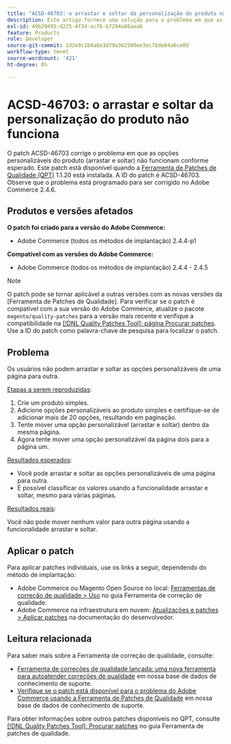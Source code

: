 ```yaml
---
title: "ACSD-46703: o arrastar e soltar da personalização do produto não funciona"
description: Este artigo fornece uma solução para o problema em que as opções personalizáveis do produto de arrastar e soltar não funcionam conforme esperado.
exl-id: 49b29495-d225-4f34-ac76-b7294a86aea6
feature: Products
role: Developer
source-git-commit: 1d2e0c1b4a8e3d79a362500ee3ec7bde84a6ce0d
workflow-type: tm+mt
source-wordcount: '421'
ht-degree: 0%

---
```


# ACSD-46703: o arrastar e soltar da personalização do produto não funciona

O patch ACSD-46703 corrige o problema em que as opções personalizáveis do produto (arrastar e soltar) não funcionam conforme esperado. Este patch está disponível quando a [Ferramenta de Patches de Qualidade (QPT)](/help/announcements/adobe-commerce-announcements/magento-quality-patches-released-new-tool-to-self-serve-quality-patches.md) 1.1.20 está instalada. A ID do patch é ACSD-46703. Observe que o problema está programado para ser corrigido no Adobe Commerce 2.4.6.

## Produtos e versões afetados

**O patch foi criado para a versão do Adobe Commerce:**

* Adobe Commerce (todos os métodos de implantação) 2.4.4-p1

**Compatível com as versões do Adobe Commerce:**

* Adobe Commerce (todos os métodos de implantação) 2.4.4 - 2.4.5

>[!NOTE]
>
>O patch pode se tornar aplicável a outras versões com as novas versões da [Ferramenta de Patches de Qualidade]. Para verificar se o patch é compatível com a sua versão do Adobe Commerce, atualize o pacote `magento/quality-patches` para a versão mais recente e verifique a compatibilidade na [[!DNL Quality Patches Tool]: página Procurar patches](https://experienceleague.adobe.com/tools/commerce-quality-patches/index.html). Use a ID do patch como palavra-chave de pesquisa para localizar o patch.

## Problema

Os usuários não podem arrastar e soltar as opções personalizáveis de uma página para outra.

<u>Etapas a serem reproduzidas</u>:

1. Crie um produto simples.
1. Adicione opções personalizáveis ao produto simples e certifique-se de adicionar mais de 20 opções, resultando em paginação.
1. Tente mover uma opção personalizável (arrastar e soltar) dentro da mesma página.
1. Agora tente mover uma opção personalizável da página dois para a página um.

<u>Resultados esperados</u>:

* Você pode arrastar e soltar as opções personalizáveis de uma página para outra.
* É possível classificar os valores usando a funcionalidade arrastar e soltar, mesmo para várias páginas.

<u>Resultados reais</u>:

Você não pode mover nenhum valor para outra página usando a funcionalidade arrastar e soltar.

## Aplicar o patch

Para aplicar patches individuais, use os links a seguir, dependendo do método de implantação:

* Adobe Commerce ou Magento Open Source no local: [Ferramentas de correção de qualidade > Uso](https://experienceleague.adobe.com/docs/commerce-operations/tools/quality-patches-tool/usage.html) no guia Ferramenta de correção de qualidade.
* Adobe Commerce na infraestrutura em nuvem: [Atualizações e patches > Aplicar patches](https://devdocs.magento.com/cloud/project/project-patch.html) na documentação do desenvolvedor.

## Leitura relacionada

Para saber mais sobre a Ferramenta de correção de qualidade, consulte:

* [Ferramenta de correções de qualidade lançada: uma nova ferramenta para autoatender correções de qualidade](/help/announcements/adobe-commerce-announcements/magento-quality-patches-released-new-tool-to-self-serve-quality-patches.md) em nossa base de dados de conhecimento de suporte.
* [Verifique se o patch está disponível para o problema do Adobe Commerce usando a Ferramenta de Patches de Qualidade](https://experienceleague.adobe.com/docs/commerce-knowledge-base/kb/support-tools/patches/check-patch-for-magento-issue-with-magento-quality-patches.html) em nossa base de dados de conhecimento de suporte.

Para obter informações sobre outros patches disponíveis no QPT, consulte [[!DNL Quality Patches Tool]: Procurar patches](https://experienceleague.adobe.com/tools/commerce-quality-patches/index.html) no guia Ferramenta de patches de qualidade.
